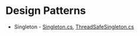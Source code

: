 Design Patterns
===============

- Singleton - [Singleton.cs](https://github.com/rdecastro/Design-Patterns/blob/master/Singleton.cs), [ThreadSafeSingleton.cs](https://github.com/rdecastro/Design-Patterns/blob/master/ThreadSafeSingleton.cs)
